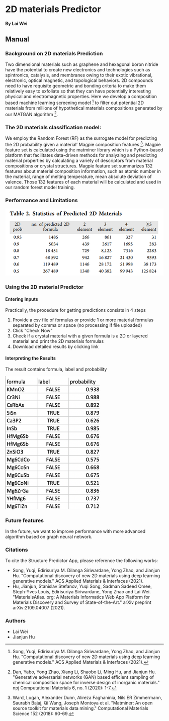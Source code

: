 
# 2D materials Predictor
#### By Lai Wei

## Manual

### Background on 2D materials Prediction

Two dimensional materials such as graphene and hexagonal boron nitride have the potential to create new electronics
and technologies such as spintronics, catalysis, and membranes owing to their exotic vibrational, electronic, optical magnetic, and topological behaviors. 2D compounds need to have requisite geometric and bonding criteria to make them relatively easy to exfoliate so that they can have potentially interesting physical and electromagnetic properties. Here we develop a composition based machine learning screening model [^1] to filter out potential 2D materials from millions of hypothetical materials compositions generated by our MATGAN algorithm [^2]. 


### The 2D materials classification model:

We employ the Random Forest (RF)  as the surrogate model for predicting the 2D probability given a
material’ Magpie composition features [^3]. Magpie feature set is calculated using the matminer library which
is a Python-based platform that facilitates data-driven methods for analyzing and predicting material properties by
calculating a variety of descriptors from material compositions or crystal structures. Magpie feature set summarizes 132
features about material composition information, such as atomic number in the material, range of melting temperature,
mean absolute deviation of valence. Those 132 features of each material will be calculated and used in our random
forest model training.

### Performance and Limitations

<img src="img/2d_results.png" width=600>

### Using the 2D material Predictor

#### Entering Inputs

Practically, the procedure for getting predictions consists in 4 steps

1. Provide a csv file of formulas or provide 1 or more material formulas separated by comma or space (no processing if file uploaded)
2. Click "Check Now"
3. Check if a crystal material with a given formula is a 2D or layered material and print the 2D materials formulas
4. Download detailed results by clicking link

#### Interpreting the Results
The result contains formula, label and probability

<img src="img/2d_result.png" width=300>

### Future features

In the future, we want to improve performance with more advanced algorithm based on graph neural network.

### Citations

To cite the Structure Predictor App, please reference the following works:

- Song, Yuqi, Edirisuriya M. Dilanga Siriwardane, Yong Zhao, and Jianjun Hu. "Computational discovery of new 2D materials using deep learning generative models." ACS Applied Materials & Interfaces (2021).
- Hu, Jianjun, Stanislav Stefanov, Yuqi Song, Sadman Sadeed Omee, Steph-Yves Louis, Edirisuriya Siriwardane, Yong Zhao and Lai Wei. "MaterialsAtlas. org: A Materials Informatics Web App Platform for Materials Discovery and Survey of State-of-the-Art." arXiv preprint arXiv:2109.04007 (2021).

[^1]: Song, Yuqi, Edirisuriya M. Dilanga Siriwardane, Yong Zhao, and Jianjun Hu. "Computational discovery of new 2D materials using deep learning generative models." ACS Applied Materials & Interfaces (2021).
[^2]: Dan, Yabo, Yong Zhao, Xiang Li, Shaobo Li, Ming Hu, and Jianjun Hu. "Generative adversarial networks (GAN) based efficient sampling of chemical composition space for inverse design of inorganic materials." npj Computational Materials 6, no. 1 (2020): 1-7.
[^3]: Ward, Logan, Alexander Dunn, Alireza Faghaninia, Nils ER Zimmermann, Saurabh Bajaj, Qi Wang, Joseph Montoya et al. "Matminer: An open source toolkit for materials data mining." Computational Materials Science 152 (2018): 60-69.

### Authors

- Lai Wei
- Jianjun Hu
